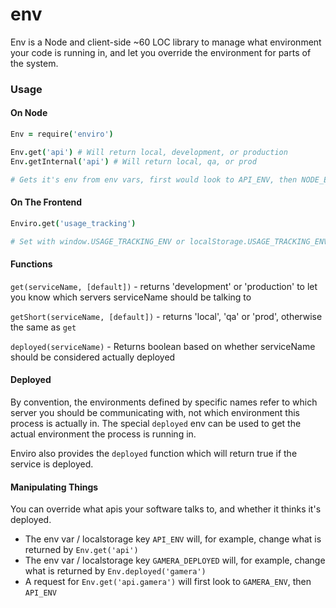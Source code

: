 env
===

Env is a Node and client-side ~60 LOC library to manage what environment your code is running in, and let you
override the environment for parts of the system.

### Usage

#### On Node
```coffeescript
Env = require('enviro')

Env.get('api') # Will return local, development, or production
Env.getInternal('api') # Will return local, qa, or prod

# Gets it's env from env vars, first would look to API_ENV, then NODE_ENV
```
#### On The Frontend
```coffeescript
Enviro.get('usage_tracking')

# Set with window.USAGE_TRACKING_ENV or localStorage.USAGE_TRACKING_ENV
```

#### Functions

`get(serviceName, [default])` - returns 'development' or 'production' to let you know which servers serviceName should
be talking to

`getShort(serviceName, [default])` - returns 'local', 'qa' or 'prod', otherwise the same as `get`

`deployed(serviceName)` - Returns boolean based on whether serviceName should be considered actually deployed

#### Deployed

By convention, the environments defined by specific names refer to which server you should be communicating with,
not which environment this process is actually in.  The special `deployed` env can be used to get the actual
environment the process is running in.

Enviro also provides the `deployed` function which will return true if the service is deployed.

#### Manipulating Things

You can override what apis your software talks to, and whether it thinks it's deployed.

- The env var / localstorage key `API_ENV` will, for example, change what is returned by `Env.get('api')`
- The env var / localstorage key `GAMERA_DEPLOYED` will, for example, change what is returned by `Env.deployed('gamera')`
- A request for `Env.get('api.gamera')` will first look to `GAMERA_ENV`, then `API_ENV`
